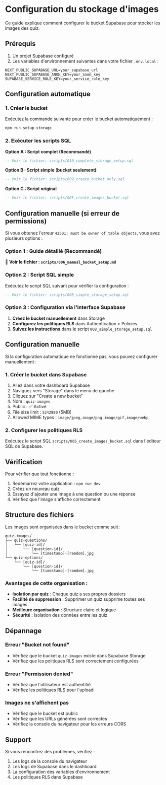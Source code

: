 # Configuration du stockage d'images

Ce guide explique comment configurer le bucket Supabase pour stocker les images des quiz.

## Prérequis

1. Un projet Supabase configuré
2. Les variables d'environnement suivantes dans votre fichier `.env.local` :

```env
NEXT_PUBLIC_SUPABASE_URL=your_supabase_url
NEXT_PUBLIC_SUPABASE_ANON_KEY=your_anon_key
SUPABASE_SERVICE_ROLE_KEY=your_service_role_key
```

## Configuration automatique

### 1. Créer le bucket

Exécutez la commande suivante pour créer le bucket automatiquement :

```bash
npm run setup-storage
```

### 2. Exécuter les scripts SQL

**Option A : Script complet (Recommandé)**
```sql
-- Voir le fichier: scripts/010_complete_storage_setup.sql
```

**Option B : Script simple (bucket seulement)**
```sql
-- Voir le fichier: scripts/009_create_bucket_only.sql
```

**Option C : Script original**
```sql
-- Voir le fichier: scripts/005_create_images_bucket.sql
```

## Configuration manuelle (si erreur de permissions)

Si vous obtenez l'erreur `42501: must be owner of table objects`, vous avez plusieurs options :

### Option 1 : Guide détaillé (Recommandé)
📖 **Voir le fichier : `scripts/006_manual_bucket_setup.md`**

### Option 2 : Script SQL simple
Exécutez le script SQL suivant pour vérifier la configuration :

```sql
-- Voir le fichier: scripts/008_simple_storage_setup.sql
```

### Option 3 : Configuration via l'interface Supabase
1. **Créez le bucket manuellement** dans Storage
2. **Configurez les politiques RLS** dans Authentication > Policies
3. **Suivez les instructions** dans le script `008_simple_storage_setup.sql`

## Configuration manuelle

Si la configuration automatique ne fonctionne pas, vous pouvez configurer manuellement :

### 1. Créer le bucket dans Supabase

1. Allez dans votre dashboard Supabase
2. Naviguez vers "Storage" dans le menu de gauche
3. Cliquez sur "Create a new bucket"
4. Nom : `quiz-images`
5. Public : ✅ Activé
6. File size limit : `5242880` (5MB)
7. Allowed MIME types : `image/jpeg,image/png,image/gif,image/webp`

### 2. Configurer les politiques RLS

Exécutez le script SQL `scripts/005_create_images_bucket.sql` dans l'éditeur SQL de Supabase.

## Vérification

Pour vérifier que tout fonctionne :

1. Redémarrez votre application : `npm run dev`
2. Créez un nouveau quiz
3. Essayez d'ajouter une image à une question ou une réponse
4. Vérifiez que l'image s'affiche correctement

## Structure des fichiers

Les images sont organisées dans le bucket comme suit :

```
quiz-images/
├── quiz-questions/
│   └── [quiz-id]/
│       └── [question-id]/
│           └── [timestamp]-[random].jpg
└── quiz-options/
    └── [quiz-id]/
        └── [question-id]/
            └── [timestamp]-[random].jpg
```

### Avantages de cette organisation :

- **Isolation par quiz** : Chaque quiz a ses propres dossiers
- **Facilité de suppression** : Supprimer un quiz supprime toutes ses images
- **Meilleure organisation** : Structure claire et logique
- **Sécurité** : Isolation des données entre les quiz

## Dépannage

### Erreur "Bucket not found"
- Vérifiez que le bucket `quiz-images` existe dans Supabase Storage
- Vérifiez que les politiques RLS sont correctement configurées

### Erreur "Permission denied"
- Vérifiez que l'utilisateur est authentifié
- Vérifiez les politiques RLS pour l'upload

### Images ne s'affichent pas
- Vérifiez que le bucket est public
- Vérifiez que les URLs générées sont correctes
- Vérifiez la console du navigateur pour les erreurs CORS

## Support

Si vous rencontrez des problèmes, vérifiez :

1. Les logs de la console du navigateur
2. Les logs de Supabase dans le dashboard
3. La configuration des variables d'environnement
4. Les politiques RLS dans Supabase
